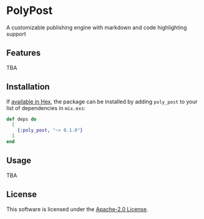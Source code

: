 # PolyPost

A customizable publishing engine with markdown and code highlighting support

## Features

TBA

## Installation

If [available in Hex](https://hex.pm/docs/publish), the package can be installed
by adding `poly_post` to your list of dependencies in `mix.exs`:

```elixir
def deps do
  [
    {:poly_post, "~> 0.1.0"}
  ]
end
```

## Usage

TBA

## License

This software is licensed under the [Apache-2.0 License](LICENSE).
